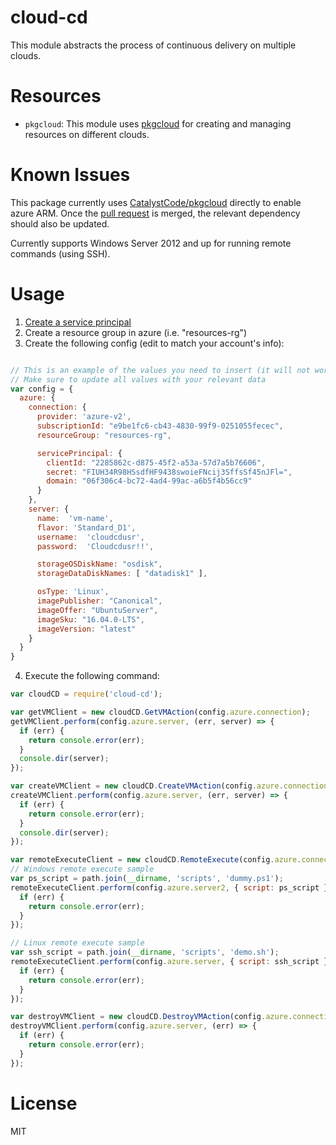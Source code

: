 # cloud-cd
This module abstracts the process of continuous delivery on multiple clouds.

# Resources

- `pkgcloud`: This module uses [pkgcloud](https://github.com/pkgcloud/pkgcloud) for creating and managing resources on different clouds.

# Known Issues
This package currently uses [CatalystCode/pkgcloud](https://github.com/CatalystCode/pkgcloud) directly to enable azure ARM.
Once the [pull request](https://github.com/pkgcloud/pkgcloud/pull/550) is merged, the relevant dependency should also be updated.

Currently supports Windows Server 2012 and up for running remote commands (using SSH).

# Usage

1. [Create a service principal](https://docs.microsoft.com/en-us/azure/azure-resource-manager/resource-group-create-service-principal-portal)
2. Create a resource group in azure (i.e. "resources-rg")
3. Create the following config (edit to match your account's info):

```js

// This is an example of the values you need to insert (it will not work as is)
// Make sure to update all values with your relevant data
var config = {
  azure: {
    connection: {
      provider: 'azure-v2',
      subscriptionId: "e9be1fc6-cb43-4830-99f9-0251055fecec",
      resourceGroup: "resources-rg",

      servicePrincipal: {
        clientId: "2285862c-d875-45f2-a53a-57d7a5b76606",
        secret: "FIUH34R98HSsdfHF9438swoieFNcij3SffsSf45nJFl=",
        domain: "06f306c4-bc72-4ad4-99ac-a6b5f4b56cc9"
      }
    },
    server: {
      name:  'vm-name',
      flavor: 'Standard_D1',
      username:  'cloudcdusr',
      password:  'Cloudcdusr!!',

      storageOSDiskName: "osdisk",
      storageDataDiskNames: [ "datadisk1" ],

      osType: 'Linux',
      imagePublisher: "Canonical",
      imageOffer: "UbuntuServer",
      imageSku: "16.04.0-LTS",
      imageVersion: "latest"
    }
  }
}
```

4. Execute the following command:

```js
var cloudCD = require('cloud-cd');

var getVMClient = new cloudCD.GetVMAction(config.azure.connection);
getVMClient.perform(config.azure.server, (err, server) => {
  if (err) {
    return console.error(err);
  }
  console.dir(server);
});

var createVMClient = new cloudCD.CreateVMAction(config.azure.connection);
createVMClient.perform(config.azure.server, (err, server) => {
  if (err) {
    return console.error(err);
  }
  console.dir(server);
});

var remoteExecuteClient = new cloudCD.RemoteExecute(config.azure.connection);
// Windows remote execute sample
var ps_script = path.join(__dirname, 'scripts', 'dummy.ps1');
remoteExecuteClient.perform(config.azure.server2, { script: ps_script }, (err, outputs) => {
  if (err) {
    return console.error(err);
  }
});

// Linux remote execute sample
var ssh_script = path.join(__dirname, 'scripts', 'demo.sh');
remoteExecuteClient.perform(config.azure.server, { script: ssh_script }, (err, outputs) => {
  if (err) {
    return console.error(err);
  }
});

var destroyVMClient = new cloudCD.DestroyVMAction(config.azure.connection);
destroyVMClient.perform(config.azure.server, (err) => {
  if (err) {
    return console.error(err);
  }
});
```

# License
MIT